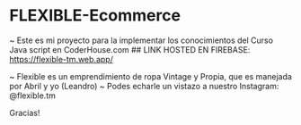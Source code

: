 # FLEXIBLE-Ecommerce

~ Este es mi proyecto para la implementar los conocimientos del Curso Java script en CoderHouse.com 
      ## LINK HOSTED EN FIREBASE: https://flexible-tm.web.app/




~ Flexible es un emprendimiento de ropa Vintage y Propia, que es manejada por Abril y yo (Leandro) 
~ Podes echarle un vistazo a nuestro Instagram: @flexible.tm 

Gracias! 
 
